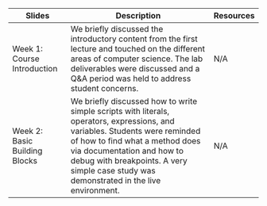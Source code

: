 | Slides | Description | Resources |
| ----- | ----- | ----- |
| Week 1: Course Introduction | We briefly discussed the introductory content from the first lecture and touched on the different areas of computer science. The lab deliverables were discussed and a Q&A period was held to address student concerns. | N/A |
| Week 2: Basic Building Blocks | We briefly discussed how to write simple scripts with literals, operators, expressions, and variables. Students were reminded of how to find what a method does via documentation and how to debug with breakpoints. A very simple case study was demonstrated in the live environment. | N/A |